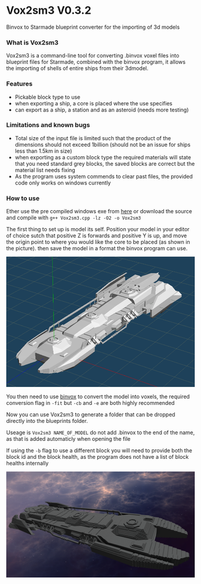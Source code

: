 # Vox2sm3 V0.3.2
Binvox to Starmade blueprint converter for the importing of 3d models

### What is Vox2sm3
Vox2sm3 is a command-line tool for converting .binvox voxel files into blueprint files for Starmade, combined with the binvox program, it allows the importing of shells of entire ships from their 3dmodel.
### Features
* Pickable block type to use
* when exporting a ship, a core is placed where the use specifies
* can export as a ship, a station and as an asteroid (needs more testing)

### Limitations and known bugs
* Total size of the input file is limited such that the product of the dimensions should not exceed 1billion (should not be an issue for ships less than 1.5km in size)
* when exporting as a custom block type the required materials will state that you need standard grey blocks, the saved blocks are correct but the material list needs fixing
* As the program uses system commends to clear past files, the provided code only works on windows currently

### How to use
Ether use the pre compiled windows exe from [here](https://github.com/TBTerra/Vox2sm3/tree/master/bin) or download the source and compile with ```g++ Vox2sm3.cpp -lz -O2 -o Vox2sm3```

The first thing to set up is model its self. Position your model in your editor of choice sutch that positive Z is forwards and positive Y is up, and move the origin point to where you would like the core to be placed (as shown in the picture). then save the model in a format the binvox program can use.

![eve hulk 3d model positioned to export](TUT/obj.PNG?raw=true)

You then need to use [binvox](http://www.patrickmin.com/binvox/) to convert the model into voxels, the required conversion flag in ```-fit``` but ```-cb``` and ```-e``` are both highly recommended

Now you can use Vox2sm3 to generate a folder that can be dropped directly into the blueprints folder.

Useage is ```Vox2sm3 NAME_OF_MODEL``` do not add .binvox to the end of the name, as that is added automaticly when opening the file

If using the ```-b``` flag to use a different block you will need to provide both the block id and the block health, as the program does not have a list of block healths internally

![ingame image of hulk import](TUT/game.png?raw=true)